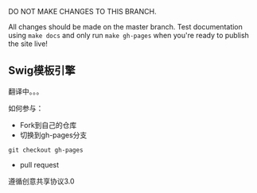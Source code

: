 DO NOT MAKE CHANGES TO THIS BRANCH.

All changes should be made on the master branch. Test documentation using `make docs` and only run `make gh-pages` when you're ready to publish the site live!


## Swig模板引擎

翻译中。。。

如何参与：

* Fork到自己的仓库
* 切换到gh-pages分支

```git
git checkout gh-pages
```
* pull request

遵循创意共享协议3.0